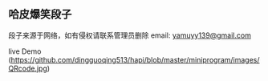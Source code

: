 
## 哈皮爆笑段子
段子来源于网络，如有侵权请联系管理员删除 email: yamuyy139@gmail.com

live Demo (https://github.com/dingguoqing513/hapi/blob/master/miniprogram/images/QRcode.jpg)
